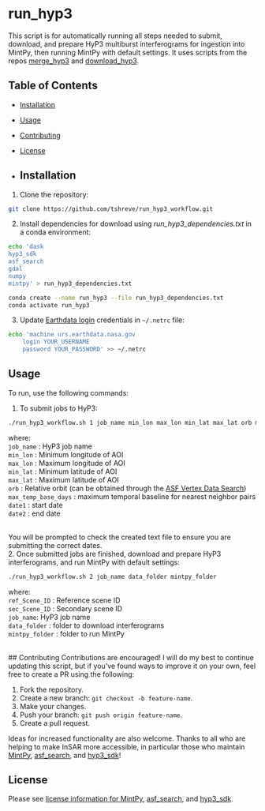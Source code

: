 # run_hyp3
This script is for automatically running all steps needed to submit, download, and prepare HyP3 multiburst interferograms for ingestion into MintPy, then running MintPy with default settings. It uses scripts from the repos [merge_hyp3](https://github.com/tshreve/merge_hyp3) and [download_hyp3](https://github.com/tshreve/download_hyp3).

## Table of Contents
- [Installation](#installation)
- [Usage](#usage)
- [Contributing](#contributing)
- [License](#license)

- ## Installation
1. Clone the repository:
```bash
git clone https://github.com/tshreve/run_hyp3_workflow.git
```

2. Install dependencies for download using *run_hyp3_dependencies.txt* in a conda environment:
```bash
echo 'dask
hyp3_sdk
asf_search
gdal
numpy
mintpy' > run_hyp3_dependencies.txt
 ```

```bash
conda create --name run_hyp3 --file run_hyp3_dependencies.txt
conda activate run_hyp3
 ```

 3. Update [Earthdata login](https://urs.earthdata.nasa.gov/home) credentials in ```~/.netrc``` file:
```bash
echo 'machine urs.earthdata.nasa.gov
    login YOUR_USERNAME
    password YOUR_PASSWORD' >> ~/.netrc
 ```
 

## Usage


To run, use the following commands:  <br>
1. To submit jobs to HyP3: <br>
```bash
./run_hyp3_workflow.sh 1 job_name min_lon max_lon min_lat max_lat orb max_temp_base_days date1 date2
```

where: <br>
```job_name``` : HyP3 job name <br>
```min_lon``` : Minimum longitude of AOI <br>
```max_lon``` : Maximum longitude of AOI <br>
```min_lat``` : Minimum latitude of AOI <br>
```max_lat``` : Maximum latitude of AOI <br>
```orb``` : Relative orbit (can be obtained through the [ASF Vertex Data Search](https://search.asf.alaska.edu/#/)) <br>
```max_temp_base_days``` : maximum temporal baseline for nearest neighbor pairs  <br>
```date1``` : start date  <br>
```date2``` : end date  <br>
 <br>

You will be prompted to check the created text file to ensure you are submitting the correct dates.
 <br>
2.  Once submitted jobs are finished, download and prepare HyP3 interferograms, and run MintPy with default settings:<br>
 ```bash
./run_hyp3_workflow.sh 2 job_name data_folder mintpy_folder
```

where: <br>
```ref_Scene_ID``` : Reference scene ID <br>
```sec_Scene_ID``` : Secondary scene ID   <br>
```job_name```: HyP3 job name <br>
```data_folder``` : folder to download interferograms <br>
```mintpy_folder``` : folder to run MintPy <br>

 <br>
## Contributing
Contributions are encouraged! I will do my best to continue updating this script, but if you've found ways to improve it on your own, feel free to create a PR using the following:

1. Fork the repository.
2. Create a new branch: `git checkout -b feature-name`.
3. Make your changes.
4. Push your branch: `git push origin feature-name`.
5. Create a pull request.

Ideas for increased functionality are also welcome. Thanks to all who are helping to make InSAR more accessible, in particular those who maintain [MintPy](https://github.com/insarlab/MintPy), [asf_search](https://github.com/asfadmin/Discovery-asf_search), and [hyp3_sdk](https://github.com/ASFHyP3/hyp3-sdk)!

## License
Please see [license information for MintPy](https://github.com/insarlab/MintPy?tab=License-1-ov-file), [asf_search](https://github.com/asfadmin/Discovery-asf_search?tab=BSD-3-Clause-1-ov-file), and [hyp3_sdk](https://github.com/ASFHyP3/hyp3-sdk?tab=BSD-3-Clause-1-ov-file).